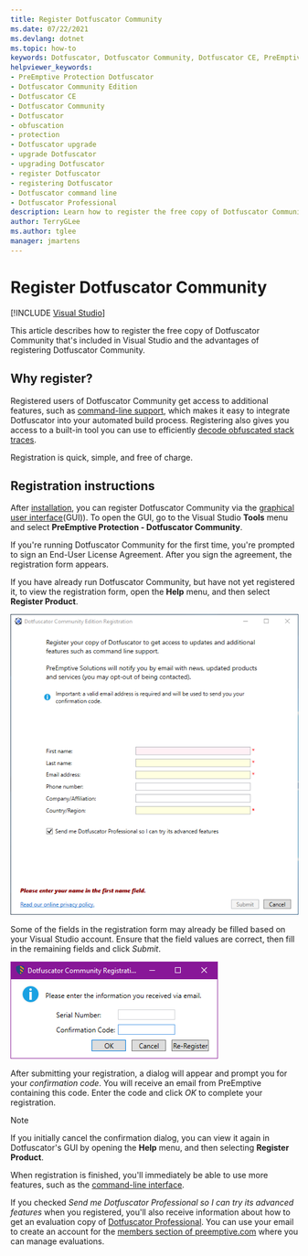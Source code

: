 ```yaml
---
title: Register Dotfuscator Community
ms.date: 07/22/2021
ms.devlang: dotnet
ms.topic: how-to
keywords: Dotfuscator, Dotfuscator Community, Dotfuscator CE, PreEmptive, PreEmptive Solutions, PreEmptive Protection, protection, community edition, obfuscation, .NET, free, Visual Studio 2019, Visual Studio 2017, Visual Studio, upgrade, command line, register
helpviewer_keywords:
- PreEmptive Protection Dotfuscator
- Dotfuscator Community Edition
- Dotfuscator CE
- Dotfuscator Community
- Dotfuscator
- obfuscation
- protection
- Dotfuscator upgrade
- upgrade Dotfuscator
- upgrading Dotfuscator
- register Dotfuscator
- registering Dotfuscator
- Dotfuscator command line
- Dotfuscator Professional
description: Learn how to register the free copy of Dotfuscator Community included in Visual Studio.
author: TerryGLee
ms.author: tglee
manager: jmartens
---
```

# Register Dotfuscator Community

 [!INCLUDE [Visual Studio](~/includes/applies-to-version/vs-not-mac.md)]

This article describes how to register the free copy of Dotfuscator Community that's included in Visual Studio and the advantages of registering Dotfuscator Community.

## Why register?

Registered users of Dotfuscator Community get access to additional features, such as [command-line support][cli], which makes it easy to integrate Dotfuscator into your automated build process. Registering also gives you access to a built-in tool you can use to efficiently [decode obfuscated stack traces][decode-obfuscated].

Registration is quick, simple, and free of charge.

## Registration instructions

After [installation][install], you can register Dotfuscator Community via the [graphical user interface][gui](GUI)). To open the GUI, go to the Visual Studio **Tools** menu and select **PreEmptive Protection - Dotfuscator Community**.

If you're running Dotfuscator Community for the first time, you're prompted to sign an End-User License Agreement. After you sign the agreement, the registration form appears.

If you have already run Dotfuscator Community, but have not yet registered it, to view the registration form, open the **Help** menu, and then select **Register Product**.

![Screenshot that shows the registration page.](media/registration.png)

Some of the fields in the registration form may already be filled based on your Visual Studio account. Ensure that the field values are correct, then fill in the remaining fields and click *Submit*.

![Screenshot that shows the registration confirmation page.](media/registration-confirm.png)

After submitting your registration, a dialog will appear and prompt you for your *confirmation code*. You will receive an email from PreEmptive containing this code. Enter the code and click *OK* to complete your registration.

> [!NOTE]
> If you initially cancel the confirmation dialog, you can view it again in Dotfuscator's GUI by opening the **Help** menu, and then selecting **Register Product**.

When registration is finished, you'll immediately be able to use more features, such as the [command-line interface][cli].

If you checked *Send me Dotfuscator Professional so I can try its advanced features* when you registered, you'll also receive information about how to get an evaluation copy of [Dotfuscator Professional][get-pro]. You can use your email to create an account for the [members section of preemptive.com][members] where you can manage evaluations.

[install]: https://www.preemptive.com/dotfuscator/ce/docs/help/intro_install.html
[get-pro]: https://www.preemptive.com/dotfuscator/ce/docs/help/intro_upgrades.html

[gui]: https://www.preemptive.com/dotfuscator/ce/docs/help/getting_started_gui.html
[gui-start]: https://www.preemptive.com/dotfuscator/ce/docs/help/getting_started_gui.html#overview
[cli]: https://www.preemptive.com/dotfuscator/ce/docs/help/intro_cli.html
[decode-obfuscated]: https://www.preemptive.com/dotfuscator/ce/docs/help/gui_decode_stack_trace.html

[members]: https://www.preemptive.com/my-account